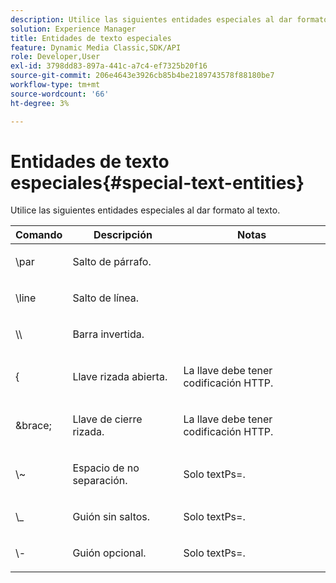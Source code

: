 ```yaml
---
description: Utilice las siguientes entidades especiales al dar formato al texto.
solution: Experience Manager
title: Entidades de texto especiales
feature: Dynamic Media Classic,SDK/API
role: Developer,User
exl-id: 3798dd83-897a-441c-a7c4-ef7325b20f16
source-git-commit: 206e4643e3926cb85b4be2189743578f88180be7
workflow-type: tm+mt
source-wordcount: '66'
ht-degree: 3%

---
```


# Entidades de texto especiales{#special-text-entities}

Utilice las siguientes entidades especiales al dar formato al texto.

<table id="table_CFEB845C1B9A475CA52ECDFA9BB59A9D"> 
 <thead> 
  <tr> 
   <th class="entry"> Comando </th> 
   <th class="entry"> Descripción </th> 
   <th class="entry"> Notas </th> 
  </tr> 
 </thead>
 <tbody> 
  <tr> 
   <td> <span class="codeph"> \par</span> </td> 
   <td> <p>Salto de párrafo. </p> </td> 
   <td> <p> </p> </td> 
  </tr> 
  <tr> 
   <td> <span class="codeph"> \line </span> </td> 
   <td> <p>Salto de línea. </p> </td> 
   <td> <p> </p> </td> 
  </tr> 
  <tr> 
   <td> <span class="codeph"> \\ </span> </td> 
   <td> <p>Barra invertida. </p> </td> 
   <td> <p> </p> </td> 
  </tr> 
  <tr> 
   <td> <span class="codeph"> &lbrace; </span> </td> 
   <td> <p>Llave rizada abierta. </p> </td> 
   <td> <p>La llave debe tener codificación HTTP. </p> </td> 
  </tr> 
  <tr> 
   <td> <span class="codeph"> &brace; </span> </td> 
   <td> <p>Llave de cierre rizada. </p> </td> 
   <td> <p>La llave debe tener codificación HTTP. </p> </td> 
  </tr> 
  <tr> 
   <td> <span class="codeph"> \~ </span> </td> 
   <td> <p>Espacio de no separación. </p> </td> 
   <td> <p>Solo <span class="codeph"> textPs=</span>. </p> </td> 
  </tr> 
  <tr> 
   <td> <span class="codeph"> \_</span> </td> 
   <td> <p>Guión sin saltos. </p> </td> 
   <td> <p>Solo <span class="codeph"> textPs=</span>. </p> </td> 
  </tr> 
  <tr> 
   <td> <span class="codeph"> \- </span> </td> 
   <td> <p>Guión opcional. </p> </td> 
   <td> <p>Solo <span class="codeph"> textPs=</span>. </p> </td> 
  </tr> 
 </tbody> 
</table>
